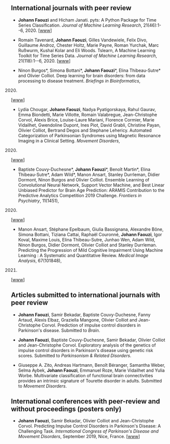 ## International journals with peer review

* **Johann Faouzi** and Hicham Janati.
pyts: A Python Package for Time Series Classification.
*Journal of Machine Learning Research*, 21(46):1--6, 2020.
<a href="https://jmlr.org/papers/volume21/19-763/19-763.pdf"><i class="fa fa-file-pdf-o fa-1x"></i></a>
[[www](https://jmlr.org/papers/v21/19-763.html)]

* Romain Tavenard, **Johann Faouzi**, Gilles Vandewiele, Felix Divo, Guillaume Androz, Chester Holtz, Marie Payne, Roman Yurchak, Marc Ru&#223;wurm, Kushal Kolar and Eli Woods.
Tslearn, A Machine Learning Toolkit for Time Series Data.
*Journal of Machine Learning Research*,
21(118):1--6, 2020.
<a href="https://www.jmlr.org/papers/volume21/20-091/20-091.pdf"><i class="fa fa-file-pdf-o fa-1x"></i></a>
[[www](https://www.jmlr.org/papers/v21/20-091.html)]

* Ninon Burgos\*, Simona Bottani\*, **Johann Faouzi**\*, Elina Thibeau-Sutre\* and Olivier Colliot.
Deep learning for brain disorders: from data processing to disease treatment.
*Briefings in Bioinformatics*,
2020.
[[www](https://academic.oup.com/bib/advance-article-abstract/doi/10.1093/bib/bbaa310/6034041?redirectedFrom=fulltext)]

* Lydia Chougar, **Johann Faouzi**, Nadya Pyatigorskaya, Rahul Gaurav, Emma Biondetti, Marie Villotte, Romain Valabregue, Jean-Christophe Corvol, Alexis Brice, Louise-Laure Mariani, Florence Cormier, Marie Vidailhet, Gwendoline Dupont, Ines Piot, David Grabli, Christine Payan, Olivier Colliot, Bertrand Degos and Stephane Lehericy.
Automated Categorization of Parkinsonian Syndromes using Magnetic Resonance Imaging in a Clinical Setting.
*Movement Disorders*,
2020.
[[www](https://onlinelibrary.wiley.com/doi/10.1002/mds.28348)]

* Baptiste Couvy-Duchesne\*, **Johann Faouzi**\*, Benoît Martin\*, Elina Thibeau-Sutre\*, Adam Wild\*, Manon Ansart, Stanley Durrleman, Didier Dormont, Ninon Burgos and Olivier Colliot.
Ensemble Learning of Convolutional Neural Network, Support Vector Machine, and Best Linear Unbiased Predictor for Brain Age Prediction: ARAMIS Contribution to the Predictive Analytics Competition 2019 Challenge.
*Frontiers in Psychiatry*,
11(1451),
2020.
[[www](https://www.frontiersin.org/articles/10.3389/fpsyt.2020.593336/full)]

* Manon Ansart, Stéphane Epelbaum, Giulia Bassignana, Alexandre Bône, Simona Bottani, Tiziana Cattai, Raphaël Couronné, **Johann Faouzi**, Igor Koval, Maxime Louis, Elina Thibeau-Sutre, Junhao Wen, Adam Wild, Ninon Burgos, Didier Dormont, Olivier Colliot and Stanley Durrleman.
Predicting the Progression of Mild Cognitive Impairment Using Machine Learning : A Systematic and Quantitative Review.
*Medical Image Analysis*,
67(101848),
2021.
[[www](https://doi.org/10.1016/j.media.2020.101848)]


## Articles submitted to international journals with peer review

* **Johann Faouzi**, Samir Bekadar, Baptiste Couvy-Duchesne, Fanny Artaud, Alexis Elbaz, Graziella Mangone, Olivier Colliot and Jean-Christophe Corvol.
Prediction of impulse control disorders in Parkinson's disease.
Submitted to *Brain*.

* **Johann Faouzi**, Baptiste Couvy-Duchesne, Samir Bekadar, Olivier Colliot and Jean-Christophe Corvol.
Exploratory analysis of the genetics of impulse control disorders in Parkinson's disease using genetic risk scores.
Submitted to *Parkinsonism & Related Disorders*.

* Giuseppe A. Zito, Andreas Hartmann, Benoît Béranger, Samantha Weber, Selma Aybek, **Johann Faouzi**, Emmanuel Roze, Marie Vidailhet and Yulia Worbe.
Multivariate classification of functional brain connectivities provides an intrinsic signature of Tourette disorder in adults.
Submitted to *Movement Disorders*.


## International conferences with peer-review and without proceedings (posters only)

* **Johann Faouzi**, Samir Bekadar, Olivier Colliot and Jean-Christophe Corvol.
Predicting Impulse Control Disorders in Parkinson's Disease: A Challenging Task.
*International Congress of Parkinson's Disease and Movement Disorders*,
September 2019, Nice, France.
<a href="https://hal.inria.fr/hal-02315533/document"><i class="fa fa-file-pdf-o fa-1x"></i></a>
[[www](https://hal.inria.fr/hal-02315533)]
